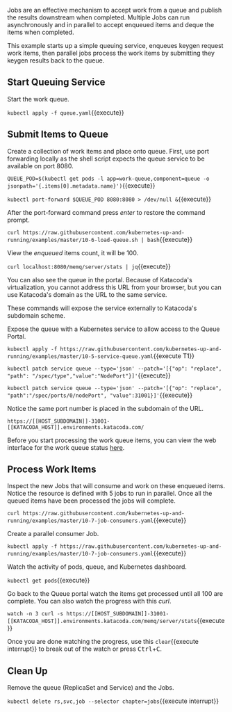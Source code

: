Jobs are an effective mechanism to accept work from a queue and publish the results downstream when completed. Multiple Jobs can run asynchronously and in parallel to accept enqueued items and deque the items when completed.

This example starts up a simple queuing service, enqueues keygen request work items, then parallel jobs process the work items by submitting they keygen results back to the queue.

## Start Queuing Service

Start the work queue.

`kubectl apply -f queue.yaml`{{execute}}

## Submit Items to Queue

Create a collection of work items and place onto queue. First, use port forwarding locally as the shell script expects the queue service to be available on port 8080.

`QUEUE_POD=$(kubectl get pods -l app=work-queue,component=queue -o jsonpath='{.items[0].metadata.name}')`{{execute}}

`kubectl port-forward $QUEUE_POD 8080:8080 > /dev/null &`{{execute}}

After the port-forward command press _enter_ to restore the command prompt.

`curl https://raw.githubusercontent.com/kubernetes-up-and-running/examples/master/10-6-load-queue.sh | bash`{{execute}}

View the _enqueued_ items count, it will be 100.

`curl localhost:8080/memq/server/stats | jq`{{execute}}

You can also see the queue in the portal. Because of Katacoda's virtualization, you cannot address this URL from your browser, but you can use Katacoda's domain as the URL to the same service.

These commands will expose the service externally to Katacoda's subdomain scheme.

Expose the queue with a Kubernetes service to allow access to the Queue Portal.

`kubectl apply -f https://raw.githubusercontent.com/kubernetes-up-and-running/examples/master/10-5-service-queue.yaml`{{execute T1}}

`kubectl patch service queue --type='json' --patch='[{"op": "replace", "path": "/spec/type","value":"NodePort"}]'`{{execute}}

`kubectl patch service queue --type='json' --patch='[{"op": "replace", "path":"/spec/ports/0/nodePort", "value":31001}]'`{{execute}}

Notice the same port number is placed in the subdomain of the URL.

`https://[[HOST_SUBDOMAIN]]-31001-[[KATACODA_HOST]].environments.katacoda.com/`

Before you start processing the work queue items, you can view the web interface for the work queue status [here](https://[[HOST_SUBDOMAIN]]-31001-[[KATACODA_HOST]].environments.katacoda.com/-/memq).

## Process Work Items

Inspect the new Jobs that will consume and work on these enqueued items. Notice the resource is defined with 5 jobs to run in parallel. Once all the queued items have been processed the jobs will complete.

`curl https://raw.githubusercontent.com/kubernetes-up-and-running/examples/master/10-7-job-consumers.yaml`{{execute}}

Create a parallel consumer Job.

`kubectl apply -f https://raw.githubusercontent.com/kubernetes-up-and-running/examples/master/10-7-job-consumers.yaml`{{execute}}

Watch the activity of pods, queue, and Kubernetes dashboard.

`kubectl get pods`{{execute}}

Go back to the Queue portal watch the items get processed until all 100 are complete. You can also watch the progress with this _curl_.

`watch -n 3 curl -s https://[[HOST_SUBDOMAIN]]-31001-[[KATACODA_HOST]].environments.katacoda.com/memq/server/stats`{{execute}}

Once you are done watching the progress, use this `clear`{{execute interrupt}} to break out of the watch or press <kbd>Ctrl</kbd>+<kbd>C</kbd>.

## Clean Up

Remove the queue (ReplicaSet and Service) and the Jobs.

`kubectl delete rs,svc,job --selector chapter=jobs`{{execute interrupt}}
